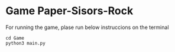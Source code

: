 # Game Paper-Sisors-Rock

For running the game, plase run below instruccions on the terminal

``` SH
cd Game
python3 main.py
```
